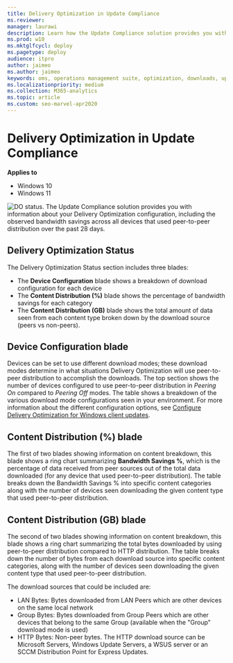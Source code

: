 ```yaml
---
title: Delivery Optimization in Update Compliance
ms.reviewer: 
manager: laurawi
description: Learn how the Update Compliance solution provides you with information about your Delivery Optimization configuration.
ms.prod: w10
ms.mktglfcycl: deploy
ms.pagetype: deploy
audience: itpro
author: jaimeo
ms.author: jaimeo
keywords: oms, operations management suite, optimization, downloads, updates, log analytics
ms.localizationpriority: medium
ms.collection: M365-analytics
ms.topic: article
ms.custom: seo-marvel-apr2020
---
```


# Delivery Optimization in Update Compliance

**Applies to**

- Windows 10
- Windows 11

![DO status.](images/UC_workspace_DO_status.png)
The Update Compliance solution provides you with information about your Delivery Optimization configuration, including the observed bandwidth savings across all devices that used peer-to-peer distribution over the past 28 days.

## Delivery Optimization Status
 
The Delivery Optimization Status section includes three blades:

- The **Device Configuration** blade shows a breakdown of download configuration for each device
- The **Content Distribution (%)** blade shows the percentage of bandwidth savings for each category
- The **Content Distribution (GB)** blade shows the total amount of data seen from each content type broken down by the download source (peers vs non-peers).

 
## Device Configuration blade
Devices can be set to use different download modes; these download modes determine in what situations Delivery Optimization will use peer-to-peer distribution to accomplish the downloads. The top section shows the number of devices configured to use peer-to-peer distribution in *Peering On* compared to *Peering Off* modes. The table shows a breakdown of the various download mode configurations seen in your environment. For more information about the different configuration options, see [Configure Delivery Optimization for Windows client updates](do/waas-delivery-optimization-setup.md).
 
## Content Distribution (%) blade
The first of two blades showing information on content breakdown, this blade shows a ring chart summarizing **Bandwidth Savings %**, which is the percentage of data received from peer sources out of the total data downloaded (for any device that used peer-to-peer distribution).
The table breaks down the Bandwidth Savings % into specific content categories along with the number of devices seen downloading the given content type that used peer-to-peer distribution.
 
## Content Distribution (GB) blade
The second of two blades showing information on content breakdown, this blade shows a ring chart summarizing the total bytes downloaded by using peer-to-peer distribution compared to HTTP distribution. 
The table breaks down the number of bytes from each download source into specific content categories, along with the number of devices seen downloading the given content type that used peer-to-peer distribution.

The download sources that could be included are:
- LAN Bytes: Bytes downloaded from LAN Peers which are other devices on the same local network
- Group Bytes: Bytes downloaded from Group Peers which are other devices that belong to the same Group (available when the "Group" download mode is used)
- HTTP Bytes: Non-peer bytes. The HTTP download source can be Microsoft Servers, Windows Update Servers, a WSUS server or an SCCM Distribution Point for Express Updates. 
